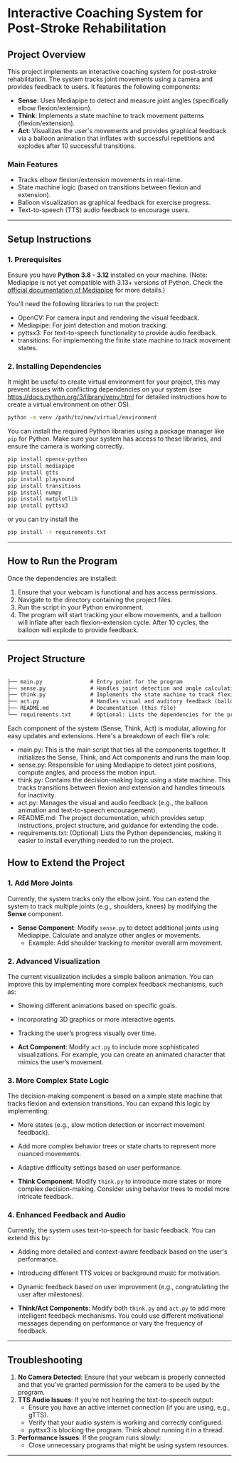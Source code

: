 # **Interactive Coaching System for Post-Stroke Rehabilitation**

## **Project Overview**
This project implements an interactive coaching system for post-stroke rehabilitation. The system tracks joint movements using a camera and provides feedback to users. It features the following components:

- **Sense**: Uses Mediapipe to detect and measure joint angles (specifically elbow flexion/extension).
- **Think**: Implements a state machine to track movement patterns (flexion/extension).
- **Act**: Visualizes the user's movements and provides graphical feedback via a balloon animation that inflates with successful repetitions and explodes after 10 successful transitions.

### **Main Features**
- Tracks elbow flexion/extension movements in real-time.
- State machine logic (based on transitions between flexion and extension).
- Balloon visualization as graphical feedback for exercise progress.
- Text-to-speech (TTS) audio feedback to encourage users.

---

## **Setup Instructions**

### **1. Prerequisites**
Ensure you have **Python 3.8 - 3.12** installed on your machine. (Note: Mediapipe is not yet compatible with 3.13+ versions of Python. Check the [official documentation of Mediapipe](https://ai.google.dev/edge/mediapipe/solutions/setup_python) for more details.)

You’ll need the following libraries to run the project:

- OpenCV: For camera input and rendering the visual feedback.
- Mediapipe: For joint detection and motion tracking.
- pyttsx3: For text-to-speech functionality to provide audio feedback.
- transitions: For implementing the finite state machine to track movement states.

### **2. Installing Dependencies**

It might be useful to create virtual environment for your project, this may prevent issues with conflicting dependencies on your system (see https://docs.python.org/3/library/venv.html for
detailed instructions how to create a virtual environment on other OS).

```bash
python -m venv /path/to/new/virtual/environment
```

You can install the required Python libraries using a package manager like `pip` for Python.
Make sure your system has access to these libraries, and ensure the camera is working correctly.

```bash
pip install opencv-python
pip install mediapipe
pip install gtts
pip install playsound
pip install transitions
pip install numpy
pip install matplotlib
pip install pyttsx3
```

or you can try install the 
```bash
pip install -r requirements.txt
```

---

## **How to Run the Program**

Once the dependencies are installed:
1. Ensure that your webcam is functional and has access permissions.
2. Navigate to the directory containing the project files.
3. Run the script in your Python environment.
4. The program will start tracking your elbow movements, and a balloon will inflate after each flexion-extension cycle. After 10 cycles, the balloon will explode to provide feedback.

---

## **Project Structure**
```md

├── main.py               # Entry point for the program
├── sense.py              # Handles joint detection and angle calculation using Mediapipe
├── think.py              # Implements the state machine to track flexion/extension and timeout events
├── act.py                # Handles visual and auditory feedback (balloon animation and TTS)
├── README.md             # Documentation (this file)
└── requirements.txt      # Optional: Lists the dependencies for the project
```

Each component of the system (Sense, Think, Act) is modular, allowing for easy updates and extensions. Here's a breakdown of each file's role:

* main.py: This is the main script that ties all the components together. It initializes the Sense, Think, and Act components and runs the main loop.
* sense.py: Responsible for using Mediapipe to detect joint positions, compute angles, and process the motion input.
* think.py: Contains the decision-making logic using a state machine. This tracks transitions between flexion and extension and handles timeouts for inactivity.
* act.py: Manages the visual and audio feedback (e.g., the balloon animation and text-to-speech encouragement).
* README.md: The project documentation, which provides setup instructions, project structure, and guidance for extending the code.
* requirements.txt: (Optional) Lists the Python dependencies, making it easier to install everything needed to run the project.

## **How to Extend the Project**

### **1. Add More Joints**
Currently, the system tracks only the elbow joint. You can extend the system to track multiple joints (e.g., shoulders, knees) by modifying the **Sense** component.

- **Sense Component**: Modify `sense.py` to detect additional joints using Mediapipe. Calculate and analyze other angles or movements.
  - Example: Add shoulder tracking to monitor overall arm movement.
  
### **2. Advanced Visualization**
The current visualization includes a simple balloon animation. You can improve this by implementing more complex feedback mechanisms, such as:
- Showing different animations based on specific goals.
- Incorporating 3D graphics or more interactive agents.
- Tracking the user’s progress visually over time.

- **Act Component**: Modify `act.py` to include more sophisticated visualizations. For example, you can create an animated character that mimics the user’s movement.

### **3. More Complex State Logic**
The decision-making component is based on a simple state machine that tracks flexion and extension transitions. You can expand this logic by implementing:
- More states (e.g., slow motion detection or incorrect movement feedback).
- Add more complex behavior trees or state charts to represent more nuanced movements.
- Adaptive difficulty settings based on user performance.

- **Think Component**: Modify `think.py` to introduce more states or more complex decision-making. Consider using behavior trees to model more intricate feedback.

### **4. Enhanced Feedback and Audio**
Currently, the system uses text-to-speech for basic feedback. You can extend this by:
- Adding more detailed and context-aware feedback based on the user's performance.
- Introducing different TTS voices or background music for motivation.
- Dynamic feedback based on user improvement (e.g., congratulating the user after milestones).

- **Think/Act Components**: Modify both `think.py` and `act.py` to add more intelligent feedback mechanisms. You could use different motivational messages depending on performance or vary the frequency of feedback.

---

## **Troubleshooting**

1. **No Camera Detected**: Ensure that your webcam is properly connected and that you've granted permission for the camera to be used by the program.
2. **TTS Audio Issues**: If you're not hearing the text-to-speech output:
   - Ensure you have an active internet connection (if you are using, e.g., gTTS).
   - Verify that your audio system is working and correctly configured.
   - pyttsx3 is blocking the program. Think about running it in a thread.
3. **Performance Issues**: If the program runs slowly:
   - Close unnecessary programs that might be using system resources.

---
